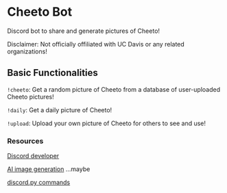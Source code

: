 # Cheeto Bot

Discord bot to share and generate pictures of Cheeto!

Disclaimer: Not officially offiliated with UC Davis or any related organizations!

## Basic Functionalities

`!cheeto`: Get a random picture of Cheeto from a database of user-uploaded Cheeto pictures!

`!daily`: Get a daily picture of Cheeto!

`!upload`: Upload your own picture of Cheeto for others to see and use!


### Resources

[Discord developer](https://discord.com/developers/applications)

[AI image generation](https://stablediffusion.gigantic.work/) ...maybe

[discord.py commands](https://discordpy.readthedocs.io/en/latest/ext/commands/commands.html)
